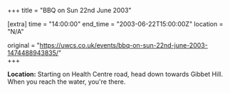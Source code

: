 +++
title = "BBQ on Sun 22nd June 2003"

[extra]
time = "14:00:00"
end_time = "2003-06-22T15:00:00Z"
location = "N/A"

original = "https://uwcs.co.uk/events/bbq-on-sun-22nd-june-2003-1474488943835/"    
+++

**Location:** Starting on Health Centre road, head down towards Gibbet Hill. When you reach the water, you're there.

